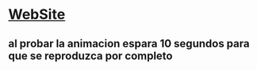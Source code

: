 # [WebSite](https://pau0455.github.io/html-4/)

## al probar la animacion espara 10 segundos para que se reproduzca por completo
